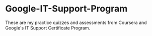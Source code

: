 # Google-IT-Support-Program
These are my practice quizzes and assessments from Coursera and Google's IT Support Certificate Program.
